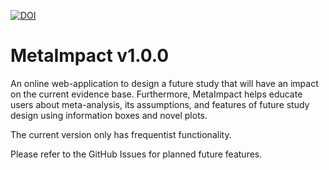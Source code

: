 [![DOI](https://zenodo.org/badge/DOI/10.5281/zenodo.14678204.svg)](https://doi.org/10.5281/zenodo.14678204)

# MetaImpact v1.0.0

An online web-application to design a future study that will have an impact on the current evidence base. Furthermore, MetaImpact helps educate users about meta-analysis, its assumptions, and features of future study design using information boxes and novel plots.

The current version only has frequentist functionality.

Please refer to the GitHub Issues for planned future features.
